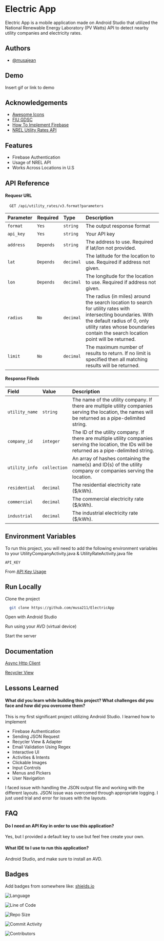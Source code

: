 # Electric App

Electric App is a mobile application made on Android Studio
that utilized the National Renewable Energy Laboratory 
(PV Watts) API to detect nearby utility companies and 
electricity rates.

## Authors

- [@musajean](https://github.com/musa211)

## Demo

Insert gif or link to demo

## Acknowledgements

 - [Awesome Icons](https://iconscout.com)
 - [FIU GDSC](https://gdsc.community.dev/florida-international-university/)
 - [How To Implement Firebase](https://youtu.be/DZ60-GvGwn0)
 - [NREL Utility Rates API](https://developer.nrel.gov/docs/electricity/)

## Features

- Firebase Authentication
- Usage of NREL API
- Works Across Locations in U.S

## API Reference

#### Requesr URL

```http
  GET /api/utility_rates/v3.format?parameters
```

| Parameter | Required  |  Type     | Description                |
| :-------- | :-------- | :-------- | :------------------------- |
| `format`  | `Yes`     | `string`  | The output response format |
| `api_key` | `Yes`     | `string`  | Your API key |
| `address` | `Depends` | `string`  | The address to use. Required if lat/lon not provided. |
| `lat`     | `Depends` | `decimal` | The latitude for the location to use. Required if address not given. |
| `lon`     | `Depends` | `decimal` | The longitude for the location to use. Required if address not given. |
| `radius`  | `No`      | `decimal` | The radius (in miles) around the search location to search for utility rates with intersecting boundaries. With the default radius of 0, only utility rates whose boundaries contain the search location point will be returned. |
| `limit`   | `No`      | `decimal` | The maximum number of results to return. If no limit is specified then all matching results will be returned. |

#### Response Fileds

| Field          | Value        | Description                |
| :------------- | :----------- | :------------------------- |
| `utility_name` | `string`     | The name of the utility company. If there are multiple utility companies serving the location, the names will be returned as a pipe-delimited string. |
| `company_id`   | `integer`    | The ID of the utility company. If there are multiple utility companies serving the location, the IDs will be returned as a pipe-delimited string. |
| `utility_info` | `collection` | An array of hashes containing the name(s) and ID(s) of the utility company or companies serving the location. |
| `residential`  | `decimal`    | The residential electricity rate ($/kWh). |
| `commercial`   | `decimal`    | The commercial electricity rate ($/kWh). |
| `industrial`   | `decimal`    | The industrial electricity rate ($/kWh). |


## Environment Variables

To run this project, you will need to add the following environment variables to your UtilityCompanyActivity.java & UtilityRateActivity.java file

`API_KEY`

From [API Key Usage](https://developer.nrel.gov/docs/api-key/)

## Run Locally

Clone the project

```bash
  git clone https://github.com/musa211/ElectricApp
```

Open with Android Studio

Run using your AVD (virtual device)

Start the server


## Documentation

[Async Http Client](https://guides.codepath.com/android/Using-CodePath-Async-Http-Client)

[Recycler View](https://guides.codepath.com/android/using-the-recyclerview#overviews)

## Lessons Learned

#### What did you learn while building this project? What challenges did you face and how did you overcome them?

This is my first significant project utilizing Android Studio. I learned how to implement 
- Firebase Authentication
- Sending JSON Request
- Recycler View & Adapter
- Email Validation Using Regex
- Interactive UI
- Activities & Intents
- Clickable Images
- Input Controls
- Menus and Pickers
- User Navigation

I faced issue with handling the JSON output file and working with the different layouts.
JSON issue was overcomed through appropriate logging. I just used trial and error for issues with the layouts.


## FAQ

#### Do I need an API Key in order to use this application?

Yes, but I provided a default key to use but feel free create your own.

#### What IDE to I use to run this application?

Android Studio, and make sure to install an AVD.
## Badges

Add badges from somewhere like: [shields.io](https://shields.io/)

![Language](https://img.shields.io/github/languages/top/musa211/ElectricApp?style=plastic)

![Line of Code](https://img.shields.io/tokei/lines/github/musa211/ElectricApp)

![Repo Size](https://img.shields.io/github/repo-size/musa211/ElectricApp)

![Commit Activity](https://img.shields.io/github/commit-activity/m/musa211/ElectricApp)

![Contributors](https://img.shields.io/github/contributors/musa211/ElectricApp?color=blue)

